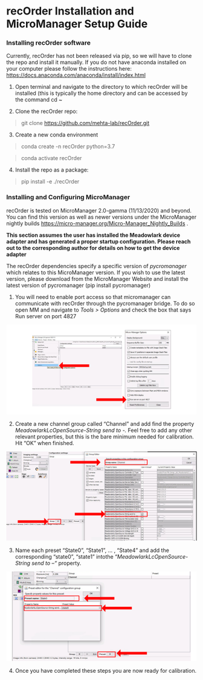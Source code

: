 # recOrder Installation and MicroManager Setup Guide



### Installing recOrder software



Currently, recOrder has not been released via pip, so we will have to clone the repo and install it manually. If you do not have anaconda installed on your computer please follow the instructions here: https://docs.anaconda.com/anaconda/install/index.html

1. Open terminal and navigate to the directory to which recOrder will be installed (this is typically the home directory and can be accessed by the command cd ~

 

2. Clone the recOrder repo:

 

>  git clone https://github.com/mehta-lab/recOrder.git

 

3. Create a new conda environment

 

> conda create -n recOrder python=3.7

> conda activate recOrder

 

4. Install the repo as a package:

 

>  pip install -e ./recOrder

 

### Installing and Configuring MicroManager

 

recOrder is tested on MicroManager 2.0-gamma (11/13/2020) and beyond. You can find this version as well as newer versions under the MicroManager nightly builds https://micro-manager.org/Micro-Manager_Nightly_Builds . 

 

**This section assumes the user has installed the Meadowlark device adapter and has generated a proper startup configuration.  Please reach out to the corresponding author for details on how to get the device adapter**

 

The recOrder dependencies specify a specific version of *pycromanager* which relates to this MicroManager version. If you wish to use the latest version, please download from the MicroManager Website and install the latest version of pycromanager (pip install pycromanager)

 

1. You will need to enable port access so that micromanager can communicate with recOrder through the pycromanager bridge. To do so open MM and navigate to *Tools > Options* and check the box that says Run server on port 4827

![run_port](./images/run_port.png)

2. Create a new channel group called “Channel” and add find the property *MeadowlarkLcOpenSource-String send to -.* Feel free to add any other relevant properties, but this is the bare minimum needed for calibration. Hit “OK” when finished.

![create_group](./images/create_group.png)



3. Name each preset “State0”, “State1”, … , “State4” and add the corresponding “state0”, “state1” intothe  “*MeadowlarkLcOpenSource-String send to –“* property.

![create_preset](./images/create_preset.png)

 

4. Once you have completed these steps you are now ready for calibration.

